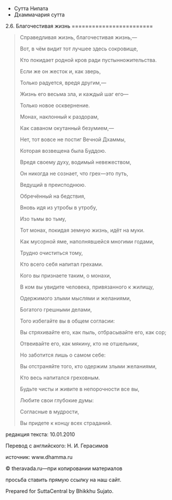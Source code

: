 









* Сутта Нипата
* Дхаммачария сутта


2\.6\. Благочестивая жизнь
\=\=\=\=\=\=\=\=\=\=\=\=\=\=\=\=\=\=\=\=\=\=\=\=




> Cправедливая жизнь, благочестивая жизнь,—  
> 
> Вот, в чём видит тот лучшее здесь сокровище,  
> 
> Кто покидает родной кров ради пустынножительства\.
> 
> 
> Если же он жесток и, как зверь,  
> 
> Только радуется, вредя другим,—  
> 
> Жизнь его весьма зла, и каждый шаг его—  
> 
> Только новое осквернение\.
> 
> 
> Монах, наклонный к раздорам,  
> 
> Как саваном окутанный безумием,—  
> 
> Нет, тот вовсе не постиг Вечной Дхаммы,  
> 
> Которая возвещена была Буддою\.
> 
> 
> Вредя своему духу, водимый невежеством,  
> 
> Он никогда не сознает, что грех—это путь,  
> 
> Ведущий в преисподнюю\.
> 
> 
> Обречённый на бедствия,  
> 
> Вновь идя из утробы в утробу,  
> 
> Изо тьмы во тьму,  
> 
> Тот монах, покидая земную жизнь, идёт на муки\.
> 
> 
> Как мусорной яме, наполнявшейся многими годами,  
> 
> Трудно очиститься тому,  
> 
> Кто всего себя напитал грехами\.
> 
> 
> Кого вы признаете таким, о монахи,  
> 
> В ком вы увидите человека, привязанного к жилищу,  
> 
> Одержимого злыми мыслями и желаниями,  
> 
> Богатого грешными делами,  
> 
> Того избегайте вы в общем согласии:  
> 
> Вы стряхивайте его, как пыль, отбрасывайте его, как сор;
> 
> 
> Отвеивайте его, как мякину, кто не отшельник,  
> 
> Но заботится лишь о самом себе:  
> 
> Вы отстраняйте того, кто одержим злыми желаниями,  
> 
> Кто весь напитался греховным\.
> 
> 
> Будьте чисты и живите в непорочности все вы,  
> 
> Любите свои глубокие думы:  
> 
> Согласные в мудрости,  
> 
> Вы придете к концу всех страданий\.



редакция текста: 10\.01\.2010


Перевод с английского: Н\. И\. Герасимов


источник: www\.dhamma\.ru


© theravada\.ru—при копировании материалов


просьба ставить прямую ссылку на наш сайт\.


Prepared for SuttaCentral by Bhikkhu Sujato\.






